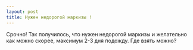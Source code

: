 ```yaml
---
layout: post 
title: Нужен недорогой маркизы ! 
--- 
```

Срочно! Так получилось, что нужен недорогой маркизы и желательно как можно скорее, максимум 2-3 дня подожду. Где взять можно?